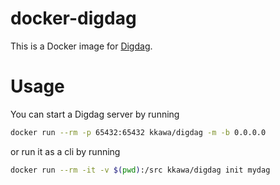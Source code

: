 # docker-digdag
This is a Docker image for [Digdag](https://www.digdag.io).

# Usage

You can start a Digdag server by running

```bash
docker run --rm -p 65432:65432 kkawa/digdag -m -b 0.0.0.0
```

or run it as a cli by running

```bash
docker run --rm -it -v $(pwd):/src kkawa/digdag init mydag
```
